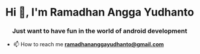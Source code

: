 <h1 align="center">Hi 👋, I'm Ramadhan Angga Yudhanto</h1>
<h3 align="center">Just want to have fun in the world of android development</h3>

- 📫 How to reach me **ramadhananggayudhanto@gmail.com**
